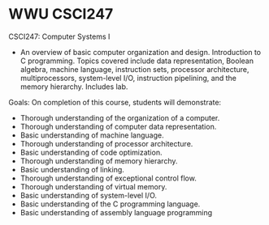 # WWU CSCI247
CSCI247: Computer Systems I
* An overview of basic computer organization and design. Introduction to C programming. Topics covered include data representation, Boolean algebra, machine language, instruction sets, processor architecture, multiprocessors, system-level I/O, instruction pipelining, and the memory hierarchy. Includes lab.

Goals: On completion of this course, students will demonstrate:
* Thorough understanding of the organization of a computer.
* Thorough understanding of computer data representation.
* Basic understanding of machine language.
* Thorough understanding of processor architecture.
* Basic understanding of code optimization.
* Thorough understanding of memory hierarchy.
* Basic understanding of linking.
* Thorough understanding of exceptional control flow.
* Thorough understanding of virtual memory.
* Basic understanding of system-level I/O.
* Basic understanding of the C programming language.
* Basic understanding of assembly language programming
